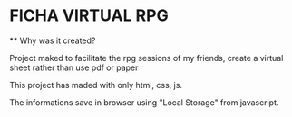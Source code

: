 # FICHA VIRTUAL RPG

** Why was it created?

Project maked to facilitate the rpg sessions of my friends, create a virtual sheet rather than use pdf or paper

This project has maded with only html, css, js.

The informations save in browser using "Local Storage" from javascript.
